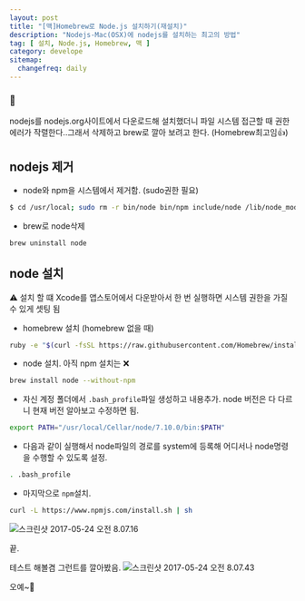 ```yaml
---
layout: post
title: "[맥]Homebrew로 Node.js 설치하기(재설치)"
description: "Nodejs-Mac(OSX)에 nodejs를 설치하는 최고의 방법"
tag: [ 설치, Node.js, Homebrew, 맥 ]
category: develope
sitemap:
  changefreq: daily
---
```


### 💬
nodejs를 nodejs.org사이트에서 다운로드해 설치했더니 파일 시스템 접근할 때 권한 에러가 작렬한다..그래서 삭제하고 brew로 깔아 보려고 한다. (Homebrew최고임👍)

## nodejs 제거
- node와 npm을 시스템에서 제거함. (sudo권한 필요)
```bash
$ cd /usr/local; sudo rm -r bin/node bin/npm include/node /lib/node_modules
```
- brew로 node삭제
```bash
brew uninstall node
```

## node 설치
 ⚠️ 설치 할 떄 Xcode를 앱스토어에서 다운받아서 한 번 실행하면 시스템 권한을 가질 수 있게 셋팅 됨
- homebrew 설치 (homebrew 없을 때)
```bash
ruby -e "$(curl -fsSL https://raw.githubusercontent.com/Homebrew/install/master/install)"
```

- node 설치. 아직 npm 설치는 ❌
```bash
brew install node --without-npm
```

- 자신 계정 폴더에서 `.bash_profile`파일 생성하고 내용추가.
node 버전은 다 다르니 현재 버전 알아보고 수정하면 됨.
```bash
export PATH="/usr/local/Cellar/node/7.10.0/bin:$PATH"
```

- 다음과 같이 실행해서 node파일의 경로를 system에 등록해 어디서나 node명령을 수행할 수 있도록 설정.
```bash
. .bash_profile
```
- 마지막으로 `npm`설치.
```bash
curl -L https://www.npmjs.com/install.sh | sh
```

![스크린샷 2017-05-24 오전 8.07.16](http://i.imgur.com/GHNTrwQ.png)

끝.

테스트 해볼겸 그런트를 깔아봤음.
![스크린샷 2017-05-24 오전 8.07.43](http://i.imgur.com/r7jaN0E.png)

오예~🎉
